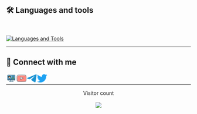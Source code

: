 ## 🛠️ Languages and tools
</br>

[![Languages and Tools](https://skillicons.dev/icons?i=androidstudio,bash,vscode,docker,git,github,linux,heroku,arduino,redis,mongodb,java,html,py,c,ts,js,deno,flutter,fastapi&perline=10)](https://xditya.me)

---

## 🔗 Connect with me

<!-- png icons from https://iconscout.com/ -->
<a href="https://rishbropromax.github.io" class="padded"><img align="left" alt="https://xditya.me" width="28px" src="./res/website.png" /></a> 
<a href="https://youtube.com/@Rish_Bro/" class="padded"><img align="left" alt="xditya" width="28px" src="./res/youtube.png" /></a> 
<a href="https://telegram.dog/@AboutRishmika" class="padded"><img align="left" alt="xditya" width="28px" src="./res/telegram.png" /></a> 
<a href="https://twitter.com/ImRishmika" class="padded"><img align="left" alt="xditya" width="28px" src="./res/twitter.png" /></a> 
</br>

---



<p align="center"> 
  Visitor count<br><br>
  <img src="https://profile-counter.glitch.me/ImRishmika/count.svg" />
</p>
